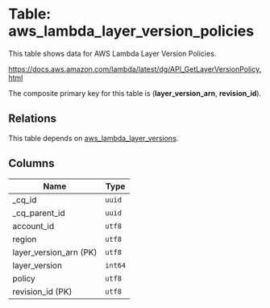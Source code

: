 # Table: aws_lambda_layer_version_policies

This table shows data for AWS Lambda Layer Version Policies.

https://docs.aws.amazon.com/lambda/latest/dg/API_GetLayerVersionPolicy.html

The composite primary key for this table is (**layer_version_arn**, **revision_id**).

## Relations

This table depends on [aws_lambda_layer_versions](aws_lambda_layer_versions.md).

## Columns

| Name          | Type          |
| ------------- | ------------- |
|_cq_id|`uuid`|
|_cq_parent_id|`uuid`|
|account_id|`utf8`|
|region|`utf8`|
|layer_version_arn (PK)|`utf8`|
|layer_version|`int64`|
|policy|`utf8`|
|revision_id (PK)|`utf8`|